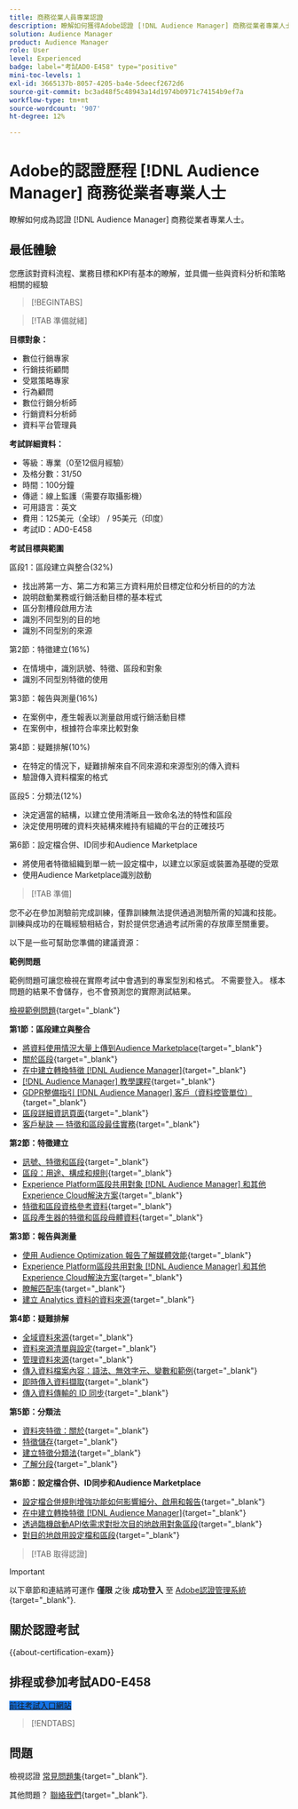 ```yaml
---
title: 商務從業人員專業認證
description: 瞭解如何獲得Adobe認證 [!DNL Audience Manager] 商務從業者專業人士。
solution: Audience Manager
product: Audience Manager
role: User
level: Experienced
badge: label="考試AD0-E458" type="positive"
mini-toc-levels: 1
exl-id: 3665137b-8057-4205-ba4e-5deecf2672d6
source-git-commit: bc3ad48f5c48943a14d1974b0971c74154b9ef7a
workflow-type: tm+mt
source-wordcount: '907'
ht-degree: 12%

---
```


# Adobe的認證歷程 [!DNL Audience Manager] 商務從業者專業人士

瞭解如何成為認證 [!DNL Audience Manager] 商務從業者專業人士。

## 最低體驗

您應該對資料流程、業務目標和KPI有基本的瞭解，並具備一些與資料分析和策略相關的經驗

>[!BEGINTABS]

>[!TAB 準備就緒]

**目標對象：**

* 數位行銷專家
* 行銷技術顧問
* 受眾策略專家
* 行為顧問
* 數位行銷分析師
* 行銷資料分析師
* 資料平台管理員

**考試詳細資料：**

* 等級：專業（0至12個月經驗）
* 及格分數：31/50
* 時間：100分鐘
* 傳遞：線上監護（需要存取攝影機）
* 可用語言：英文
* 費用：125美元（全球） / 95美元（印度）
* 考試ID：AD0-E458

**考試目標與範圍**

區段1：區段建立與整合(32%)

* 找出將第一方、第二方和第三方資料用於目標定位和分析目的的方法
* 說明啟動業務或行銷活動目標的基本程式
* 區分割槽段啟用方法
* 識別不同型別的目的地
* 識別不同型別的來源

第2節：特徵建立(16%)

* 在情境中，識別訊號、特徵、區段和對象
* 識別不同型別特徵的使用

第3節：報告與測量(16%)

* 在案例中，產生報表以測量啟用或行銷活動目標
* 在案例中，根據符合率來比較對象

第4節：疑難排解(10%)

* 在特定的情況下，疑難排解來自不同來源和來源型別的傳入資料
* 驗證傳入資料檔案的格式

區段5：分類法(12%)

* 決定適當的結構，以建立使用清晰且一致命名法的特性和區段
* 決定使用明確的資料夾結構來維持有組織的平台的正確技巧

第6節：設定檔合併、ID同步和Audience Marketplace

* 將使用者特徵組織到單一統一設定檔中，以建立以家庭或裝置為基礎的受眾
* 使用Audience Marketplace識別啟動

>[!TAB 準備]

您不必在參加測驗前完成訓練，僅靠訓練無法提供通過測驗所需的知識和技能。 訓練與成功的在職經驗相結合，對於提供您通過考試所需的存放庫至關重要。

以下是一些可幫助您準備的建議資源：

**範例問題**

範例問題可讓您檢視在實際考試中會遇到的專案型別和格式。 不需要登入。 樣本問題的結果不會儲存，也不會預測您的實際測試結果。

[檢視範例問題](https://scorpion.caveon.com/launchpad/ad0-e458-adobe-audience-manager-business-practitioner-professional-copy-dvaivw){target="_blank"}

**第1節：區段建立與整合**

* [將資料使用情況大量上傳到Audience Marketplace](https://experienceleague.adobe.com/docs/audience-manager-learn/tutorials/audience-marketplace/buying-data/bulk-uploading-data-usage-into-the-audience-marketplace.html){target="_blank"}
* [關於區段](https://experienceleague.adobe.com/docs/analytics/components/segmentation/seg-overview.html){target="_blank"}
* [在中建立轉換特徵 [!DNL Audience Manager]](https://experienceleague.adobe.com/docs/audience-manager-learn/tutorials/build-and-manage-audiences/traits-and-segments/creating-conversion-traits.html){target="_blank"}
* [[!DNL Audience Manager] 教學課程](https://experienceleague.adobe.com/docs/audience-manager-learn/tutorials/overview.html?lang=tr){target="_blank"}
* [GDPR整備指引 [!DNL Audience Manager] 客戶（資料控管單位）](https://experienceleague.adobe.com/docs/audience-manager/user-guide/overview/data-privacy/data-privacy-reference/aam-gdpr-readiness.html){target="_blank"}
* [區段詳細資訊頁面](https://experienceleague.adobe.com/docs/audience-manager/user-guide/features/segments/segment-summary-view.html){target="_blank"}
* [客戶秘訣 — 特徵和區段最佳實務](https://experienceleague.adobe.com/docs/audience-manager-learn/tutorials/build-and-manage-audiences/traits-and-segments/customer-tips-traits-and-segments-best-practices.html%3Flang%3Dja){target="_blank"}

**第2節：特徵建立**

* [訊號、特徵和區段](https://experienceleague.adobe.com/docs/audience-manager/user-guide/reference/signal-trait-segment.html?lang=zh-Hant){target="_blank"}
* [區段：用途、構成和規則](https://experienceleague.adobe.com/docs/audience-manager/user-guide/features/segments/segments-purpose.html){target="_blank"}
* [Experience Platform區段共用對象 [!DNL Audience Manager] 和其他Experience Cloud解決方案](https://experienceleague.adobe.com/docs/audience-manager/user-guide/implementation-integration-guides/integration-experience-platform/aam-aep-audience-sharing.html){target="_blank"}
* [特徵和區段資格參考資料](https://experienceleague.adobe.com/docs/audience-manager/user-guide/features/traits/trait-and-segment-qualification-reference.html){target="_blank"}
* [區段產生器的特徵和區段母體資料](https://experienceleague.adobe.com/docs/audience-manager/user-guide/features/segments/segment-builder-data.html?lang=zh-Hant){target="_blank"}

**第3節：報告與測量**

* [使用 Audience Optimization 報告了解媒體效能](https://experienceleague.adobe.com/docs/audience-manager-learn/tutorials/reports/using-audience-optimization-reports-to-understand-media-performance.html){target="_blank"}
* [Experience Platform區段共用對象 [!DNL Audience Manager] 和其他Experience Cloud解決方案](https://experienceleague.adobe.com/docs/audience-manager/user-guide/implementation-integration-guides/integration-experience-platform/aam-aep-audience-sharing.html){target="_blank"}
* [瞭解匹配率](https://experienceleague.adobe.com/docs/audience-manager-learn/tutorials/data-activation/destinations-basics/understanding-match-rates.html){target="_blank"}
* [建立 Analytics 資料的資料來源](https://experienceleague.adobe.com/docs/audience-manager-learn/tutorials/setup-and-admin/data-sources/create-a-data-source-for-analytics-data.html?lang=ru){target="_blank"}

**第4節：疑難排解**

* [全域資料來源](https://experienceleague.adobe.com/docs/audience-manager/user-guide/features/data-sources/global-data-sources.html#:~:text=Global%20data%20sources%20are%20accessible,by%20manufacturers%20for%20advertising%20purposes.){target="_blank"}
* [資料來源清單與設定](https://experienceleague.adobe.com/docs/audience-manager/user-guide/features/data-sources/datasources-list-and-settings.html){target="_blank"}
* [管理資料來源](https://experienceleague.adobe.com/docs/audience-manager/user-guide/features/data-sources/manage-datasources.html?lang=zh-Hant){target="_blank"}
* [傳入資料檔案內容：語法、無效字元、變數和範例](https://experienceleague.adobe.com/docs/audience-manager/user-guide/implementation-integration-guides/sending-audience-data/batch-data-transfer-process/inbound-file-contents.html){target="_blank"}
* [即時傳入資料擷取](https://experienceleague.adobe.com/docs/audience-manager/user-guide/implementation-integration-guides/sending-audience-data/real-time-inbound-data-integration/real-time-data-transfer.html){target="_blank"}
* [傳入資料傳輸的 ID 同步](https://experienceleague.adobe.com/docs/audience-manager/user-guide/implementation-integration-guides/sending-audience-data/batch-data-transfer-process/id-sync-http.html){target="_blank"}

**第5節：分類法**

* [資料夾特徵：關於](https://experienceleague.adobe.com/docs/audience-manager/user-guide/features/traits/about-folder-traits.html){target="_blank"}
* [特徵儲存](https://experienceleague.adobe.com/docs/audience-manager/user-guide/features/traits/trait-storage.html){target="_blank"}
* [建立特徵分類法](https://experienceleague.adobe.com/docs/audience-manager-learn/tutorials/build-and-manage-audiences/traits-and-segments/creating-a-trait-taxonomy.html){target="_blank"}
* [了解分段](https://experienceleague.adobe.com/docs/experience-manager-cloud-service/content/sites/authoring/personalization/segmentation.html){target="_blank"}

**第6節：設定檔合併、ID同步和Audience Marketplace**

* [設定檔合併規則增強功能如何影響細分、啟用和報告](https://experienceleague.adobe.com/docs/audience-manager-learn/tutorials/build-and-manage-audiences/profile-merge/how-profile-merge-rule-enhancements-impact-segmentation-activation-and-reporting.html){target="_blank"}
* [在中建立轉換特徵 [!DNL Audience Manager]](https://experienceleague.adobe.com/docs/audience-manager-learn/tutorials/build-and-manage-audiences/traits-and-segments/creating-conversion-traits.html){target="_blank"}
* [透過臨機啟動API依需求對批次目的地啟用對象區段](https://experienceleague.adobe.com/docs/experience-platform/destinations/api/ad-hoc-activation-api.html){target="_blank"}
* [對目的地啟用設定檔和區段](https://experienceleague.adobe.com/docs/platform-learn/tutorials/destinations/activate-profiles-and-segments-to-a-destination.html){target="_blank"}

>[!TAB 取得認證]

>[!IMPORTANT]
>
>以下章節和連結將可運作 **僅限** 之後 **成功登入** 至 [Adobe認證管理系統](https://www.certmetrics.com/adobe){target="_blank"}.



## 關於認證考試

{{about-certification-exam}}

## 排程或參加考試AD0-E458

<a href="https://www.certmetrics.com/adobe/candidate/examity_sso.aspx?eid=AD0-E458" target="_blank" class="spectrum-Button spectrum-Button--fill spectrum-Button--accent spectrum-Button--sizeM is-margin-bottom-big-big at-element-click-tracking" style="background-color:#1473E6">

<span class="spectrum-Button-label has-no-wrap">
   前往考試入口網站
</span>
</a>

>[!ENDTABS]

## 問題

檢視認證 [常見問題集](https://experienceleague.adobe.com/docs/certification/certification/faq.html){target="_blank"}.

其他問題？ [聯絡我們](mailto:certif@adobe.com){target="_blank"}.
